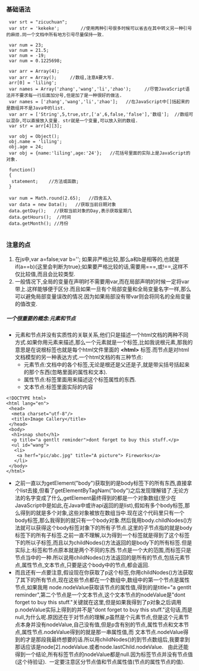 ### 基础语法
```
 var srt = "zicuchuan"; 
 var str = 'kekeke';        //使用两种引号很多时候可以省去在其中转义另一种引号的麻烦.同一个文档中所有地方引号尽量保持一致.
 
 var num = 23; 
 var num = 21.5; 
 var num = -19; 
 var num = 0.1225698;
 
 var arr = Array(4); 
 var arr = Array();     //数组,注意A要大写.
 arr[0] = 'liling';
 var names = Array('zhang','wang','li','zhao');     //尽管JavaScript语法并不要求每一行后面加分号,但是加了是一种很好的做法. 
 var names = ['zhang','wang','li','zhao'];   //在JavaScript中[]括起来的是数组并不是Java中的list.
 var arr = ['String',5,true,str,['a',6,false,'false'],'数组'];  //数组可以混杂,可以直接放入变量. str就是一个变量,可以放入别的数组.
 var str = arr[4][3];
 
 var obj = Object();
 obj.name = 'liling';
 obj.age = 24;
 var obj = {name:'liling',age:'24'};   //花括号里面的实际上是JavaScript的对象.
 
 function()
 {
  statement;    //方法或函数;
 }
 
 var num = Math.round(2.65);   //四舍五入
 var data = new Data();   //获取当前日期对象
 data.getDay();   //获取当前对象的Day,表示获取星期几
 data.getHours();  //时间
 data.getMonth(); //月份
 
```

### 注意的点
1. 在js中,var a=false;var b=''; 如果非严格比较,那么a和b是相等的,也就是if(a==b){这里会判断为true};如果要严格比较的话,需要用===,或!==,这样不仅比较值,而且会比较类型.
2. 一般情况下,全局的变量在声明时不需要用var,而在局部声明的时候一定将var带上.这样能够便于区分.而且如果一旦有个局部变量和全局变量名字一样,那么可以避免局部变量误改的情况.因为如果局部没有带var则会将同名的全局变量的值改变.
  
##### 一个很重要的概念:元素和节点
* 元素和节点并没有实质性的关联关系,他们只是描述一个html文档的两种不同方式.如果你用元素来描述,那么一个元素就是一个标签,比如我说根元素,那我的意思是在说根标签也就是每个html文件里面的 **<**html**>** 标签.而节点是对html文档模型的另一种表达方式.一个html文档的有三种节点:
  - 元素节点:文档中的各个标签,无论是根还是父还是子,就是带尖括号括起来的那个东西(忽略里面的属性和文本).
  - 属性节点:标签里面用来描述这个标签属性的东西.
  - 文本节点:标签里面实际的内容
  
```
<!DOCTYPE html>
<html lang="en"> 
 <head>  
  <meta charset="utf-8"/>  
  <title>Image Callery</title> 
 </head> 
 <body>  
  <h1>snap shot</h1>  
  <p title="a gentlt reminder">dont forget to buy this stuff.</p>  
  <ul id="wang">
   <li>
    <a herf="pic/abc.jpg" title="A picture"> Fireworks</a>
   </li>
 </body>
</html>
```

- 之前一直以为getElement("body")获取到的是body标签下的所有东西,直接拿个list去接,但看了getElementByTagNam("body")之后发现理解错了.无论方法的名字变成了什么,getElement最终得到的都是一个对象数组(至少在JavaScript中是如此,在Java中或许api返回的是list),假如有多个body标签,那么得到的就是多个对象,这些对象被放在数组当中.现在这个代码里只有一个body标签,那么我得到的就只有一个body对象.然后我用body.childNodes()方法就可以获得这个body标签对象下的所有子节点.这里的子节点指的就是body标签下的所有子标签.之前一直不理解,以为得到一个标签就是得到了这个标签下的所以子标签,而且以为childNodes()方法返回的是body下的所有标签.但是实际上:标签和节点原本就是两个不同的东西.节点是一个大的范围,而标签只是节点当中的一种.所以说用childNodes()方法返回的是所有的节点,包括元素节点,属性节点,文本节点,只要是这个body中的节点,都会返回.
- 而且还有一点要注意,假设现在你获取了p这个标签,你用childNodes()方法获取了其下的所有节点,现在这些节点都在一个数组中,数组中的第一个节点是属性节点,如果我用 node.nodeValue获取该节点的属性值,得到的是title="a gentlt reminder",第二个节点是一个文本节点,这个文本节点的nodeValue是"dont forget to buy this stuff."关键就在这里,但是如果我得到了p对象之后调用p.nodeValue实际上得到的并不是"dont forget to buy this stuff."这句话,而是null,为什么呢.原因还在于对节点的理解,p虽然是个元素节点,但是这个元素节点本身并没有nodeValue,自己没有值,但是p含有别的节点,属性节点和文本节点,属性节点.nodeValue得到的就是那一串属性值,而 文本节点.nodeValue得到的才是那段我最终想要的话.所以用childNodes()的到节点数组后,我要拿到那话应该是node[2].nodeValue.或者node.lastChild.nodeValue.    由此还能得到一个结论,所有标签节点的nodeValue都是null.因为标签节点并没有节点值(这个待验证).  一定要注意区分节点值和节点属性值(节点的属性节点的值).
